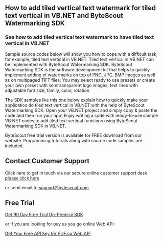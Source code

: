 ## How to add tiled vertical text watermark for tiled text vertical in VB.NET and ByteScout Watermarking SDK

### See how to add tiled vertical text watermark to have tiled text vertical in VB.NET

Sample source codes below will show you how to cope with a difficult task, for example, tiled text vertical in VB.NET. Tiled text vertical in VB.NET can be implemented with ByteScout Watermarking SDK. ByteScout Watermarking SDK is the software development kit that helps to quickly implement adding of watermarks on top of PNG, JPG, BMP images as well as on multipaged TIFF files. You may select ready to use presets or create your own preset with semitransparent logo images, text lines with adjustable font size, family, color, rotation.

The SDK samples like this one below explain how to quickly make your application do tiled text vertical in VB.NET with the help of ByteScout Watermarking SDK. Open your VB.NET project and simply copy & paste the code and then run your app! Enjoy writing a code with ready-to-use sample VB.NET codes to add tiled text vertical functions using ByteScout Watermarking SDK in VB.NET.

ByteScout free trial version is available for FREE download from our website. Programming tutorials along with source code samples are included.

## Contact Customer Support

Click here to get in touch via our secure online customer support desk [please click here](https://bytescout.zendesk.com/hc/en-us/requests/new?subject=ByteScout%20Watermarking%20SDK%20Question)

or send email to [support@bytescout.com](mailto:support@bytescout.com?subject=ByteScout%20Watermarking%20SDK%20Question) 

## Free Trial

[Get 90 Day Free Trial On-Premise SDK](https://bytescout.com/download/web-installer?utm_source=github-readme)

or if you are looking for pay as you go online Web API:

[Get Your Free API Key for PDF.co Web API](https://pdf.co/documentation/api?utm_source=github-readme)